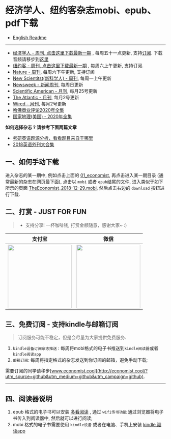# 经济学人、纽约客杂志mobi、epub、pdf下载

* [English Readme](./README.en.md)
---------------------

* [经济学人 - 周刊, 点击这里下载最新一期](01_economist/te_2020.12.10) , 每周五十一点更新, 支持<a href="#subscribe">订阅</a>. 下载音频请移步到[这里][te_audio] 
* [纽约客 - 周刊, 点击这里下载最新一期](02_new_yorker/2020.12.11) , 每周六上午更新, 支持订阅.
* [Nature - 周刊](03_nature), 每周六下午更新, 支持订阅
* [New Scientitst(新科学人) - 周刊](06_new_scientist/), 每周一上午更新
* [Newsweek - 新闻周刊](./08_newsweek), 每周日更新
* [Scientific American - 月刊](07_scientific_american), 每月25号更新
* [The Atlantic - 月刊](04_atlantic), 每月2号更新
* [Wired - 月刊](05_wired), 每月2号更新
* [哈佛商业评论2020年全集](./Harvard-Business-Review-USA-2020-Full-Year-Collection)
* [国家地理(美国) - 2020年全集](./National-Geographic-USA-2020-Full-Year/)

**如何选择杂志 ? 请参考下面两篇文章**

* [考研英语题源分析，看看题目来自于哪里](https://zhuanlan.zhihu.com/p/25051680)
* [2018英语外刊大合集](https://zhuanlan.zhihu.com/p/54181221)

[te_audio]: https://github.com/hehonghui/the-economist-ebooks/wiki/te_audios_2020

## 一、如何手动下载

进入杂志的某一期中, 例如点击上面的 [01_economist](01_economist/), 再点击进入某一期目录 (通常最新的杂志在网页最下面), 点击以 `mobi` 或者 `epub`结尾的文件, 进入类似于如下所示的页面 [TheEconomist_2018-12-29.mobi](https://github.com/hehonghui/the-economist-ebooks/blob/master/01_economist/2018/te_2018-12-29/TheEconomist_2018-12-29.mobi), 然后点击右边的 `download` 按钮进行下载.


## 二、打赏 - JUST FOR FUN

> * 支持分享! 一杯咖啡钱, 打赏金额随意，感谢大家~ :)


|   支付宝   |   微信    |
|------------|-----------|
|<img src="https://img-blog.csdnimg.cn/20200412132734488.JPG?x-oss-process=image/watermark,type_ZmFuZ3poZW5naGVpdGk,shadow_10,text_aHR0cHM6Ly9ibG9nLmNzZG4ubmV0L2Jib3lmZWl5dQ==,size_16,color_FFFFFF,t_70" width="200"/>| <img src="https://img-blog.csdnimg.cn/20200911174255577.jpg?x-oss-process=image/watermark,type_ZmFuZ3poZW5naGVpdGk,shadow_10,text_aHR0cHM6Ly9ibG9nLmNzZG4ubmV0L2Jib3lmZWl5dQ==,size_16,color_FFFFFF,t_70" width="200"/>  |

<a id="subscribe"></a>
## 三、免费订阅 - 支持kindle与邮箱订阅

> 订阅服务可能不稳定，但是会尽量为大家提供免费服务.

1. `kindle设备订阅杂志推送` : 每周将mobi格式的电子书推送到`kindle阅读器`或者`kindle阅读app`
2. `邮箱订阅`: 每周将指定格式的杂志发送到你订阅的邮箱，避免手动下载;

需要订阅的同学请移步[www.economist.cool](http://economist.cool/?utm_source=github&utm_medium=github&utm_campaign=github).

-------------------------------------
## 四、阅读器说明

1. epub 格式的电子书可以安装 [多看阅读](https://www.duokan.com/product) ,  通过 `wifi传书功能` 通过浏览器将电子书传入到阅读器中, 然后就可以进行阅读;
2. mobi 格式的电子书需要使用 `kindle设备` 或者在电脑、手机上安装 [kindle 阅读app](https://www.amazon.cn/kindle-dbs/fd/kcp/ref=sv_kinc_0)

